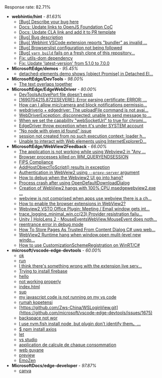 Response rate: 82.71%

* **webhintio/hint** - _81.63%_
  * [[Bug] Describe your bug here](https://github.com/webhintio/hint/issues/5693)
  * [Docs: Update links to OpenJS Foundation CoC](https://github.com/webhintio/hint/pull/5692)
  * [Docs: Update CLA link and add it to PR template](https://github.com/webhintio/hint/pull/5691)
  * [[Bug] Bug description](https://github.com/webhintio/hint/issues/5688)
  * [[Bug] Webhint VSCode extension reports "bundler" as invalid ...](https://github.com/webhintio/hint/issues/5563)
  * [[Bug] Browserslist configuration not being followed](https://github.com/webhintio/hint/issues/5556)
  * [[Bug] `yarn build` fails on a fresh clone of this repository...](https://github.com/webhintio/hint/issues/5657)
  * [Fix: utils-dom dependency](https://github.com/webhintio/hint/pull/5564)
  * [Fix: Update 'latest-version' from 5.1.0 to 7.0.0](https://github.com/webhintio/hint/pull/5471)
* **MicrosoftEdge/demos** - _95.45%_
  * [detached-elements demo shows [object Promise] in Detached El...](https://github.com/MicrosoftEdge/Demos/issues/24)
* **MicrosoftEdge/DevTools** - _98.00%_
  * [The text overlaps together](https://github.com/MicrosoftEdge/DevTools/issues/171)
* **MicrosoftEdge/EdgeWebDriver** - _80.00%_
  * [DevToolsActivePort file doesn't exist](https://github.com/MicrosoftEdge/EdgeWebDriver/issues/101)
  * [[1690704215.872][SEVERE]: Error parsing certificate: ERROR: ...](https://github.com/MicrosoftEdge/EdgeWebDriver/issues/99)
  * [How can I allow mic/camera and block notifications permissio...](https://github.com/MicrosoftEdge/EdgeWebDriver/issues/98)
  * [webdriverio + edgedriver: The uploadFile command is not avai...](https://github.com/MicrosoftEdge/EdgeWebDriver/issues/97)
  * [WebDriverException: disconnected: unable to send message to ...](https://github.com/MicrosoftEdge/EdgeWebDriver/issues/104)
  * [When we set the capability "webSocketUrl" to true for chromi...](https://github.com/MicrosoftEdge/EdgeWebDriver/issues/103)
  * [EdgeDriver throw exception when it's under SYSTEM account](https://github.com/MicrosoftEdge/EdgeWebDriver/issues/100)
  * ["No node with given id found" issue](https://github.com/MicrosoftEdge/EdgeWebDriver/issues/96)
  * [session not created from no such execution context: loader h...](https://github.com/MicrosoftEdge/EdgeWebDriver/issues/95)
  * [Unable to interact with Web elements using InternetExplorerD...](https://github.com/MicrosoftEdge/EdgeWebDriver/issues/91)
* **MicrosoftEdge/WebView2Feedback** - _66.00%_
  * [The application is not working while using Webview2 in "Any ...](https://github.com/MicrosoftEdge/WebView2Feedback/issues/3703)
  * [Browser processes killed on WM_QUERYENDSESSION](https://github.com/MicrosoftEdge/WebView2Feedback/issues/3700)
  * [FIPS Compliance](https://github.com/MicrosoftEdge/WebView2Feedback/issues/3684)
  * [AddHostObjectToScript() results in exception](https://github.com/MicrosoftEdge/WebView2Feedback/issues/3680)
  * [Authentication in WebVeiw2 using `--proxy-server` argument](https://github.com/MicrosoftEdge/WebView2Feedback/issues/3667)
  * [How to debug when the Webview2 UI go into hang?](https://github.com/MicrosoftEdge/WebView2Feedback/issues/3657)
  * [Process crash after using OpenDefaultDownloadDialog](https://github.com/MicrosoftEdge/WebView2Feedback/issues/3701)
  * [Creation of WebView2 hangs with 100% CPU msedgewebview2.exe ...](https://github.com/MicrosoftEdge/WebView2Feedback/issues/3698)
  * [webview is not comprised when apps use webview there is a ch...](https://github.com/MicrosoftEdge/WebView2Feedback/issues/3697)
  * [How to enable the browser extensions in WebView2?](https://github.com/MicrosoftEdge/WebView2Feedback/issues/3694)
  * [Webview2 VSTO Office Plugin: Meeting / Email window gets int...](https://github.com/MicrosoftEdge/WebView2Feedback/issues/3692)
  * [trace_logging_minimal_win.cc(23) Provider resistration failu...](https://github.com/MicrosoftEdge/WebView2Feedback/issues/3687)
  * [Unity | HoloLens 2 - MouseEventsWebView.MouseEvent does noth...](https://github.com/MicrosoftEdge/WebView2Feedback/issues/3681)
  * [reentrance error in debug mode](https://github.com/MicrosoftEdge/WebView2Feedback/issues/3677)
  * [How To Store Pages As Trusted From Content Dialog C# uwp web...](https://github.com/MicrosoftEdge/WebView2Feedback/issues/3672)
  * [WebView2 Runtime hang when window.open mulit-level new windo...](https://github.com/MicrosoftEdge/WebView2Feedback/issues/3664)
  * [How to use CustomizationSchemeRegistration on WinRT/C#](https://github.com/MicrosoftEdge/WebView2Feedback/issues/3658)
* **microsoft/vscode-edge-devtools** - _60.00%_
  * [ok](https://github.com/microsoft/vscode-edge-devtools/issues/1687)
  * [run](https://github.com/microsoft/vscode-edge-devtools/issues/1686)
  * [I think there's something wrong with the extension live serv...](https://github.com/microsoft/vscode-edge-devtools/issues/1685)
  * [Trying to install firebase](https://github.com/microsoft/vscode-edge-devtools/issues/1683)
  * [hello](https://github.com/microsoft/vscode-edge-devtools/issues/1682)
  * [not working properly](https://github.com/microsoft/vscode-edge-devtools/issues/1680)
  * [index.html](https://github.com/microsoft/vscode-edge-devtools/issues/1679)
  * [sup](https://github.com/microsoft/vscode-edge-devtools/issues/1678)
  * [my javascript code is not running on my vs code ](https://github.com/microsoft/vscode-edge-devtools/issues/1677)
  * [rumah kopetensi](https://github.com/microsoft/vscode-edge-devtools/issues/1676)
  * [https://github.com/Zws-China/WSLoginView.git](https://github.com/microsoft/vscode-edge-devtools/issues/1675)
  * [backspace not wor](https://github.com/microsoft/vscode-edge-devtools/issues/1674)
  * [I use nvm.fish install node ,but plugin don't identify them。...](https://github.com/microsoft/vscode-edge-devtools/issues/1673)
  * [$ npm install axios](https://github.com/microsoft/vscode-edge-devtools/issues/1672)
  * [let ](https://github.com/microsoft/vscode-edge-devtools/issues/1670)
  * [vs studio](https://github.com/microsoft/vscode-edge-devtools/issues/1669)
  * [application de calcule de chaque consommation](https://github.com/microsoft/vscode-edge-devtools/issues/1668)
  * [web guyane](https://github.com/microsoft/vscode-edge-devtools/issues/1667)
  * [preview](https://github.com/microsoft/vscode-edge-devtools/issues/1666)
  * [EmoZen](https://github.com/microsoft/vscode-edge-devtools/issues/1681)
* **MicrosoftDocs/edge-developer** - _97.87%_
  * [canva](https://github.com/MicrosoftDocs/edge-developer/issues/2779)